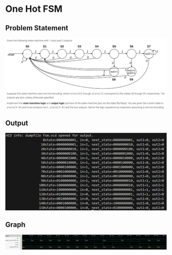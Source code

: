 # One Hot FSM
<h2>Problem Statement</h2>
<img src="Screenshot 2025-07-21 201910.png">
<h2>Output</h2>
<img src="Screenshot 2025-07-21 213549.png">
<h2>Graph</h2>
<img src="Screenshot 2025-07-21 214119.png">
